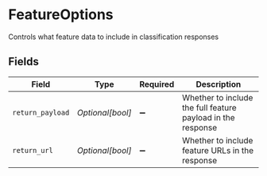 # FeatureOptions

Controls what feature data to include in classification responses


## Fields

| Field                                                       | Type                                                        | Required                                                    | Description                                                 |
| ----------------------------------------------------------- | ----------------------------------------------------------- | ----------------------------------------------------------- | ----------------------------------------------------------- |
| `return_payload`                                            | *Optional[bool]*                                            | :heavy_minus_sign:                                          | Whether to include the full feature payload in the response |
| `return_url`                                                | *Optional[bool]*                                            | :heavy_minus_sign:                                          | Whether to include feature URLs in the response             |